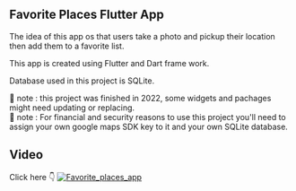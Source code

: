 ## Favorite Places Flutter App

The idea of this app os that users take a photo and pickup their location then add them to a favorite list.<br>

This app is created using Flutter and Dart frame work.<br>

Database used in this project is SQLite.<br>

🔴 note : this project was finished in 2022, some widgets and pachages might need updating or replacing. <br>
🔴 note : For financial and security reasons to use this project you'll need to assign your own google maps SDK key to it and your own SQLite database.<br>

## Video 
Click here
👇
[![Favorite_places_app](https://img.youtube.com/vi/_Ybgfnku7GM/0.jpg)](https://www.youtube.com/watch?v=_Ybgfnku7GM)
